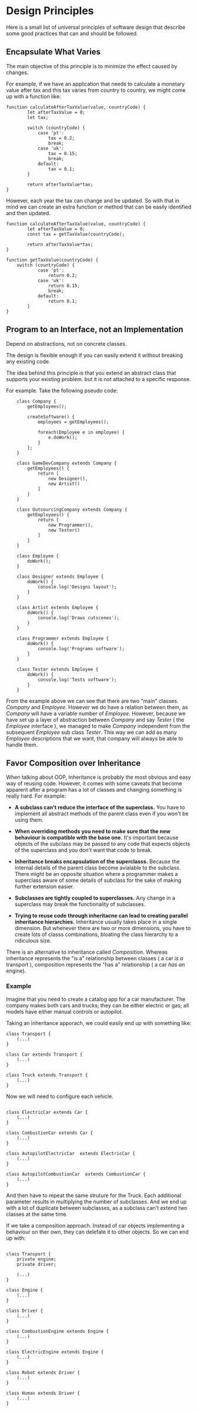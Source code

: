 # Design Principles

Here is a small list of universal principles of software design that describe some good practices that can and should be followed.

## Encapsulate What Varies

The main objective of this principle is to minimize the effect caused by changes.

For example, if we have an application that needs to calculate a monetary value after tax and this tax varies from country to country, we might come up with a function like:

```
function calculateAfterTaxValue(value, countryCode) {
    	let afterTaxValue = 0;
        let tax;

        switch (countryCode) {
            case 'pt':
                tax = 0.2;
                break;
            case 'uk':
                tax = 0.15;
                break;
            default:
                tax = 0.1;
        }

        return afterTaxValue*tax;
}
```

However, each year the tax can change and be updated. So with that in mind we can create an extra function or method that can be easily identified and then updated.

```
function calculateAfterTaxValue(value, countryCode) {
    	let afterTaxValue = 0;
        const tax = getTaxValue(countryCode);

        return afterTaxValue*tax;
}

function getTaxValue(countryCode) {
    switch (countryCode) {
            case 'pt':
                return 0.2;
            case 'uk':
                return 0.15;
                break;
            default:
                return 0.1;
        }
}
```

## Program to an Interface, not an Implementation

Depend on abstractions, not on concrete classes.

The design is flexible enough if you can easily extend it without breaking any existing code.

The idea behind this principle is that you extend an abstract class that supports your existing problem. but it is not attached to a specific response.

For example. Take the following pseudo code:

```
    class Company {
        getEmployees();

        createSoftware() {
            employees = getEmployees();

            foreach(Employee e in employee) {
                e.doWork();
            }
        };
    }

    class GameDevCompany extends Company {
        getEmployees() {
            return [
                new Designer(),
                new Artist()
            ]
        }
    }

    class OutsourcingCompany extends Company {
        getEmployees() {
            return [
                new Programmer(),
                new Tester()
            ]
        }
    }

    class Employee {
        doWork();
    }

    class Designer extends Employee {
        doWork() {
            console.log('Designs layout');
        }
    }

    class Artist extends Employee {
        doWork() {
            console.log('Draws cutscenes');
        }
    }

    class Programmer extends Employee {
        doWork() {
            console.log('Programs software');
        }
    }

    class Tester extends Employee {
        doWork() {
            console.log('Tests software');
        }
    }
```

From the example above we can see that there are two "main" classes. _Company_ and _Employee_. However we do have a relation between them, as _Company_ will have a variable number of _Employee_. However, because we have set up a layer of abstraction between _Company_ and say _Tester_ ( the _Employee_ interface ), we managed to make _Company_ independent from the subsequent _Employee_ sub class _Tester_. This way we can add as many _Employee_ descriptions that we want, that company will always be able to handle them.

## Favor Composition over Inheritance

When talking about OOP, Inheritance is probably the most obvious and easy way of reusing code. However, it comes with some caveats that become apparent after a program has a lot of classes and changing something is really hard. For example:

-   **A subclass can't reduce the interface of the superclass.** You have to implement all abstract methods of the parent class even if you won't be using them.

-   **When overriding methods you need to make sure that the new behaviour is compatible with the base one.** It's important because objects of the subclass may be passed to any code that expects objects of the superclass and you don't want that code to break.

-   **Inheritance breaks encapsulation of the superclasss.** Because the internal details of the parent class become avialable to the subclass. There might be an opposite situation where a programmer makes a superclass aware of some details of subclass for the sake of making further extension easier.

-   **Subclasses are tightly coupled to superclasses.** Any change in a superclass may break the functionality of subclasses.

-   **Trying to reuse code through inheritacne can lead to creating parallel inheritance hierarchies.** Inheritance usually takes place in a single dimension. But whenever there are two or more dimensions, you have to create lots of classs combinations, bloating the class hierarchy to a ridiculous size.

There is an alternative to inheritance called _Composition_. Whereas inheritance represents the "is a" relationship between classes ( a car _is a_ transport ), composition represents the "has a" relationship ( a car _has an_ engine).

### Example

Imagine that you need to create a catalog app for a car manufacturer. The company makes both cars and trucks; they can be either electric or gas; all models have either manual controls or autopilot.

Taking an inheritance apporach, we could easily end up with something like:

```
class Transport {
    (...)
}

class Car extends Transport {
    (...)
}

class Truck extends Transport {
    (...)
}

```

Now we will need to configure each vehicle.

```

class ElectricCar extends Car {
    (...)
}

class CombustionCar extends Car {
    (...)
}

class AutopilotElectricCar  extends ElectricCar {
    (...)
}

class AutopilotCombustionCar  extends CombustionCar {
    (...)
}

```

And then have to repeat the same struture for the Truck. Each additional parameter results in multiplying the number of subclasses. And we end up with a lot of duplicate between subclasses, as a subclass can't extend two classes at the same time.

If we take a composition approach. Instead of car objects implementing a behaviour on ther own, they can delefate it to other objects. So we can end up with:

```

class Transport {
    private engine;
    private driver;

    (...)
}

class Engine {
    (...)
}

class Driver {
    (...)
}

class CombustionEngine extends Engine {
    (...)
}

class ElectricEngine extends Engine {
    (...)
}

class Robot extends Driver {
    (...)
}

class Human extends Driver {
    (...)
}

```
